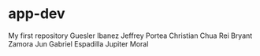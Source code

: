 # app-dev
My first repository
Guesler Ibanez
Jeffrey Portea
Christian Chua
Rei Bryant Zamora
Jun Gabriel Espadilla
Jupiter Moral
